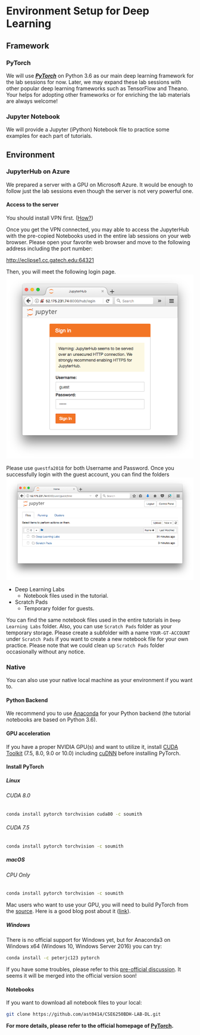 ---
---
# Environment Setup for Deep Learning

## Framework

### PyTorch

We will use ***[PyTorch](http://pytorch.org/)*** on Python 3.6 as our main deep learning framework for the lab sessions for now. Later, we may expand these lab sessions with other popular deep learning frameworks such as TensorFlow and Theano. Your helps for adopting other frameworks or for enriching the lab materials are always welcome!

### Jupyter Notebook

We will provide a Jupyter (iPython) Notebook file to practice some examples for each part of tutorials.

## Environment

<!--
### Docker
We have prepared a Docker image (***sorry for the additional environment, we have a plan to combine all into a single environment***) and you can start a instance by following commands (install Docker first if you did not.)

```bash
docker run -it --privileged=true --cap-add=SYS_ADMIN --name doctorai -p 2222:22 -p 9530:9530 -v /YOUR/LOCAL/FOLDER/TO/SHARE:/mnt/data yuikns/doctorai:latest /bin/bash
```

-->

<!--
### Azure Server
We prepared a server with a GPU on Microsoft Azure. It would be enough to follow just the lab sessions even though the server is not very powerful one.

#### Access to the server
We created users and put the public keys same with the one you received from us to use our secure environment. You can access to this Azure server by using the `USERNAME` and the `PATH-TO-KEYFILE` with the following command:
 
```bash
ssh <USERNAME>@52.175.231.74 -i <PATH-TO-KEYFILE>
```
For example, if I received `p_san37` as my user name for the secure environment and my key file is located at `~/.ssh/cse6250-se`, then I can login to our Azure server also by:

```bash
ssh p_san37@52.175.231.74 -i ~/.ssh/cse6250-se
```
You can modify your ssh configuration file, `~/.ssh/config`, and add corresponding information for more convenient access.

#### Configurations
##### Path
We already installed package required including Anaconda2/3, PyTorch, and CUDA libraries.
However, you need to set PATH for at least Anaconda executable files.
Therefore, once you successfully login to the server, please run the following command to set the path at the end of your `.bashrc` file:

```bash
echo 'export PATH=/usr/local/anaconda3/bin:$PATH' >> ~/.bashrc
```
or you can manually modify `~/.bashrc` file with your favorite editor, e.g. `vim`.

If you want to use Anaconda2 (Python 2.7), you can replace `anaconda3` in the command above with `anaconda2`. However, please note that the tutorial notebook files are written in Python 3 and you will need to modify codes.

##### Jupyter
If you want to directly run the tutorial notebook files, you need to run a Jupyter server first.
-->

### JupyterHub on Azure

We prepared a server with a GPU on Microsoft Azure. It would be enough to follow just the lab sessions even though the server is not very powerful one.

#### Access to the server

You should install VPN first. ([How?](https://faq.oit.gatech.edu/content/how-do-i-get-started-campus-vpn))

Once you get the VPN connected, you may able to access the JupyterHub with the pre-copied Notebooks used in the entire lab sessions on your web browser. Please open your favorite web browser and move to the following address including the port number:

<http://eclipse1.cc.gatech.edu:64321>

Then, you will meet the following login page.
![login](./images/login.png)

Please use `guestfa2018` for both Username and Password.
Once you successfully login with the guest account, you can find the folders
![jupyter](./images/jupyter.png)

- Deep Learning Labs
  - Notebook files used in the tutorial.
- Scratch Pads
  - Temporary folder for guests.

You can find the same notebook files used in the entire tutorials in `Deep Learning Labs` folder. Also, you can use `Scratch Pads` folder as your temporary storage. Please create a subfolder with a name `YOUR-GT-ACCOUNT` under `Scratch Pads` if you want to create a new notebook file for your own practice. Please note that we could clean up `Scratch Pads` folder occasionally without any notice.

### Native

You can also use your native local machine as your environment if you want to.

#### Python Backend

We recommend you to use [Anaconda](https://anaconda.org/) for your Python backend (the tutorial notebooks are based on Python 3.6).

#### GPU acceleration

If you have a proper NVIDIA GPU(s) and want to utilize it, install [CUDA Toolkit](https://developer.nvidia.com/cuda-downloads) (7.5, 8.0, 9.0 or 10.0) including [cuDNN](https://developer.nvidia.com/cudnn) before installing PyTorch.

#### Install PyTorch

##### Linux

###### CUDA 8.0

```bash
conda install pytorch torchvision cuda80 -c soumith
```

###### CUDA 7.5

```bash
conda install pytorch torchvision -c soumith
```

##### macOS

###### CPU Only

```bash
conda install pytorch torchvision -c soumith
```

Mac users who want to use your GPU, you will need to build PyTorch from the [source](https://github.com/pytorch/pytorch#from-source). Here is a good blog post about it ([link](https://zhaoyu.li/post/install-pytorch-on-mac-with-nvidia-gpu/)).

##### Windows

There is no official support for Windows yet, but for Anaconda3 on Windows x64 (Windows 10, Windows Server 2016) you can try:

```bash
conda install -c peterjc123 pytorch
```

If you have some troubles, please refer to this [pre-official discussion](https://github.com/pytorch/pytorch/issues/494). It seems it will be merged into the official version soon!

#### Notebooks

If you want to download all notebook files to your local:

```bash
git clone https://github.com/ast0414/CSE6250BDH-LAB-DL.git
```

**For more details, please refer to the official homepage of [PyTorch](http://pytorch.org/).**
